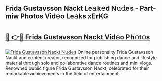 ## Frida Gustavsson Nackt Le𝚊k𝚎d N𝚞𝚍es - Part-miw Photos Vid𝚎o Le𝚊ks xErKG

# <h2><a href="http://fb67pu.evod.top/?m=Frida+Gustavsson+Nackt">🔗 👉🔴 Frida Gustavsson Nackt Vid𝚎o Ph𝚘t𝚘s</a></h2>

[![Frida Gustavsson Nackt N𝚞d𝚎s](https://i.imgur.com/8V9OHl7.gif)](http://fb67pu.evod.top/?m=Frida+Gustavsson+Nackt)
Online personality Frida Gustavsson Nackt and content creator, recognized for publishing dance and lifestyle material through solo and collaborative dance routines and mini vlogs. Renowned public figure Frida Gustavsson Nackt, celebrated for their remarkable achievements in the field of entertainment. 
